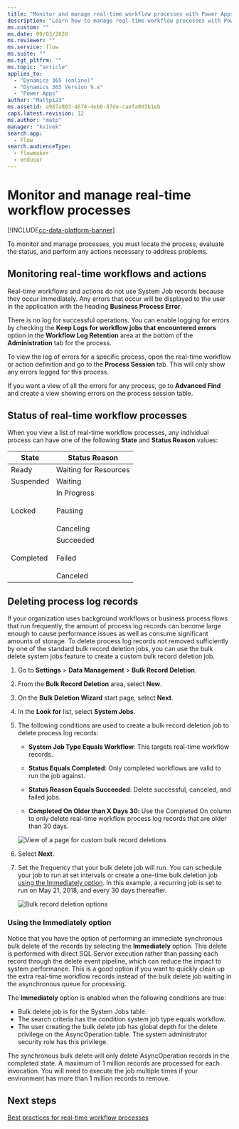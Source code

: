 ```yaml
---
title: "Monitor and manage real-time workflow processes with Power Apps | MicrosoftDocs"
description: "Learn how to manage real-time workflow processes with Power Apps"
ms.custom: ""
ms.date: 09/03/2020
ms.reviewer: ""
ms.service: flow
ms.suite: ""
ms.tgt_pltfrm: ""
ms.topic: "article"
applies_to: 
  - "Dynamics 365 (online)"
  - "Dynamics 365 Version 9.x"
  - "Power Apps"
author: "Mattp123"
ms.assetid: a987a803-4674-4eb0-87de-caefa003b1eb
caps.latest.revision: 12
ms.author: "matp"
manager: "kvivek"
search.app: 
  - Flow
search.audienceType: 
  - flowmaker
  - enduser
---
```

# Monitor and manage real-time workflow processes

[!INCLUDE[cc-data-platform-banner](../../includes/cc-data-platform-banner.md)]

To monitor and manage processes, you must locate the process, evaluate the status, and perform any actions necessary to address problems.  
  
<a name="BKMK_MonitorSyncWorkflows"></a>   
## Monitoring real-time workflows and actions  
Real-time workflows and actions do not use System Job records because they occur immediately. Any errors that occur will be displayed to the user in the application with the heading **Business Process Error**.  
  
There is no log for successful operations. You can enable logging for errors by checking the **Keep Logs for workflow jobs that encountered errors** option in the **Workflow Log Retention** area at the bottom of the **Administration** tab for the process.  
  
To view the log of errors for a specific process, open the real-time workflow or action definition and go to the **Process Session** tab. This will only show any errors logged for this process.  
  
If you want a view of all the errors for any process, go to **Advanced Find** and create a view showing errors on the process session table.  
  
<a name="BKMK_StatusOfWorkflowProcesses"></a>   
## Status of real-time workflow processes  
When you view a list of real-time workflow processes, any individual process can have one of the following **State** and **Status Reason** values:  
  
|State|Status Reason|  
|-----------|-------------------|  
|Ready|Waiting for Resources|  
|Suspended|Waiting|  
|Locked|In Progress<br /><br /> Pausing<br /><br /> Canceling|  
|Completed|Succeeded<br /><br /> Failed<br /><br /> Canceled|  

## Deleting process log records

If your organization uses background workflows or business process flows that run frequently, the amount of process log records can become large enough to cause performance issues as well as consume significant amounts of storage. To delete process log records not removed sufficiently by one of the standard bulk record deletion jobs, you can use the bulk delete system jobs feature to create a custom bulk record deletion job.

1. Go to **Settings** > **Data Management** > **Bulk Record Deletion**.

2. From the **Bulk Record Deletion** area, select **New**. 

3. On the **Bulk Deletion Wizard** start page, select **Next**.

4. In the **Look for** list, select **System Jobs**.

5. The following conditions are used to create a bulk record deletion job to delete process log records: 

   - **System Job Type Equals Workflow**: This targets real-time workflow records. 
   
   - **Status Equals Completed**: Only completed workflows are valid to run the job against.
   
   - **Status Reason Equals Succeeded**: Delete successful, canceled, and failed jobs.
   
   - **Completed On Older than X Days 30**: Use the Completed On column to only delete real-time workflow process log records that are older than 30 days.
   
   ![View of a page for custom bulk record deletions](media/custom-bulk-record-deletion.png)
   
6. Select **Next**.

7. Set the frequency that your bulk delete job will run. You can schedule your job to run at set intervals or create a one-time bulk deletion job [using the Immediately option](#using-the-immediately-option). In this example, a recurring job is set to run on May 21, 2018, and every 30 days thereafter. 

   ![Bulk record deletion options](media/custom-bulk-record-delete-options.png)

### Using the Immediately option

Notice that you have the option of performing an immediate synchronous bulk delete of the records by selecting the **Immediately** option. This delete is performed with direct SQL Server execution rather than passing each record through the delete event pipeline, which can reduce the impact to system performance. This is a good option if you want to quickly clean up the extra real-time workflow records instead of the bulk delete job waiting in the asynchronous queue for processing. 

The **Immediately** option is enabled when the following conditions are true: 
- Bulk delete job is for the System Jobs table.
- The search criteria has the condition system job type equals workflow. 
- The user creating the bulk delete job has global depth for the delete privilege on the AsyncOperation table. The system administrator security role has this privilege.  

The synchronous bulk delete will only delete AsyncOperation records in the completed state. A maximum of 1 million records are processed for each invocation. You will need to execute the job multiple times if your environment has more than 1 million records to remove.  
  
## Next steps   
[Best practices for real-time workflow processes](best-practices-workflow-processes.md) <br />

